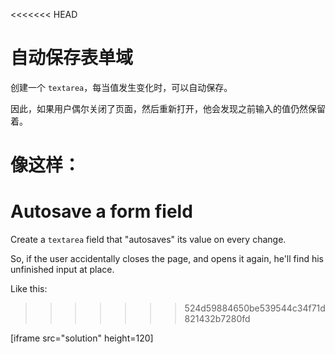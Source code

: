 <<<<<<< HEAD
# 自动保存表单域

创建一个 `textarea`，每当值发生变化时，可以自动保存。

因此，如果用户偶尔关闭了页面，然后重新打开，他会发现之前输入的值仍然保留着。

像这样：
=======

# Autosave a form field

Create a `textarea` field that "autosaves" its value on every change.

So, if the user accidentally closes the page, and opens it again, he'll find his unfinished input at place.

Like this:
>>>>>>> 524d59884650be539544c34f71d821432b7280fd

[iframe src="solution" height=120]

